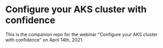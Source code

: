 # Configure your AKS cluster with confidence

This is the companion repo for the webinar "Configure your AKS cluster with confidence" on April 14th, 2021.